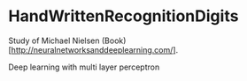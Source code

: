 # HandWrittenRecognitionDigits

Study of Michael Nielsen (Book)[http://neuralnetworksanddeeplearning.com/].

Deep learning with multi layer perceptron 

